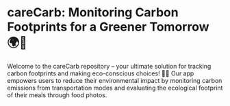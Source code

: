 # careCarb: Monitoring Carbon Footprints for a Greener Tomorrow 🌍🌿

Welcome to the careCarb repository – your ultimate solution for tracking carbon footprints and making eco-conscious choices! 🚗🥗 Our app empowers users to reduce their environmental impact by monitoring carbon emissions from transportation modes and evaluating the ecological footprint of their meals through food photos.
